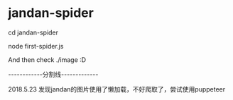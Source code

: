 # jandan-spider

cd jandan-spider

node first-spider.js

And then check ./image :D

------------分割线-------------

2018.5.23
发现jandan的图片使用了懒加载，不好爬取了，尝试使用puppeteer


